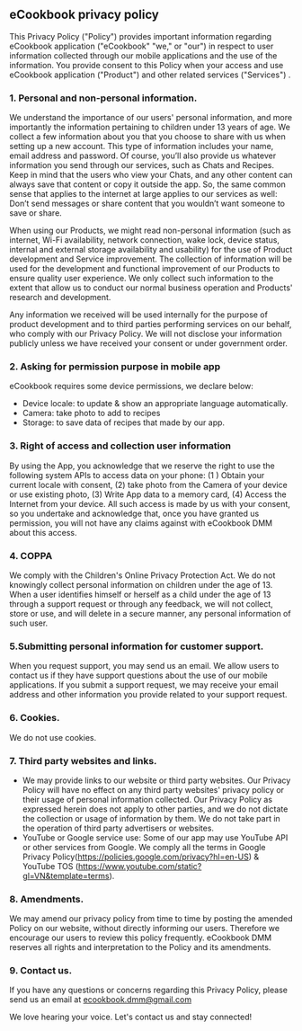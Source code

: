 ## eCookbook privacy policy

This Privacy Policy ("Policy") provides important information regarding eCookbook application ("eCookbook" "we," or "our") in respect to user information collected through our mobile applications and the use of the information. You provide consent to this Policy when your access and use eCookbook application ("Product") and other related services ("Services") .

### 1. Personal and non-personal information.
We understand the importance of our users' personal information, and more importantly the information pertaining to children under 13 years of age. We collect a few information about you that you choose to share with us when setting up a new account. This type of information includes your name, email address and password. Of course, you’ll also provide us whatever information you send through our services, such as Chats and Recipes. Keep in mind that the users who view your Chats, and any other content can always save that content or copy it outside the app. So, the same common sense that applies to the internet at large applies to our services as well: Don’t send messages or share content that you wouldn’t want someone to save or share.

When using our Products, we might read non-personal information (such as internet, Wi-Fi availability, network connection, wake lock, device status, internal and external storage availability and usability) for the use of Product development and Service improvement. The collection of information will be used for the development and functional improvement of our Products to ensure quality user experience. We only collect such information to the extent that allow us to conduct our normal business operation and Products' research and development.

Any information we received will be used internally for the purpose of product development and to third parties performing services on our behalf, who comply with our Privacy Policy. We will not disclose your information publicly unless we have received your consent or under government order.

### 2. Asking for permission purpose in mobile app
eCookbook requires some device permissions, we declare below:

- Device locale: to update & show an appropriate language automatically.
- Camera: take photo to add to recipes
- Storage: to save data of recipes that made by our app.

### 3. Right of access and collection user information
By using the App, you acknowledge that we reserve the right to use the following system APIs to access data on your phone: (1 ) Obtain your current locale with consent, (2) take photo from the Camera of your device or use existing photo, (3) Write App data to a memory card, (4) Access the Internet from your device. All such access is made by us with your consent, so you undertake and acknowledge that, once you have granted us permission, you will not have any claims against with eCookbook DMM about this access.

### 4. COPPA
We comply with the Children's Online Privacy Protection Act. We do not knowingly collect personal information on children under the age of 13. When a user identifies himself or herself as a child under the age of 13 through a support request or through any feedback, we will not collect, store or use, and will delete in a secure manner, any personal information of such user.

### 5.Submitting personal information for customer support.
When you request support, you may send us an email. We allow users to contact us if they have support questions about the use of our mobile applications. If you submit a support request, we may receive your email address and other information you provide related to your support request.

### 6. Cookies.
We do not use cookies.

### 7. Third party websites and links.
- We may provide links to our website or third party websites. Our Privacy Policy will have no effect on any third party websites' privacy policy or their usage of personal information collected. Our Privacy Policy as expressed herein does not apply to other parties, and we do not dictate the collection or usage of information by them. We do not take part in the operation of third party advertisers or websites.
- YouTube or Google service use: Some of our app may use YouTube API or other services from Google. We comply all the terms in Google Privacy Policy(https://policies.google.com/privacy?hl=en-US) & YouTube TOS (https://www.youtube.com/static?gl=VN&template=terms).

### 8. Amendments.
We may amend our privacy policy from time to time by posting the amended Policy on our website, without directly informing our users. Therefore we encourage our users to review this policy frequently. eCookbook DMM reserves all rights and interpretation to the Policy and its amendments.

### 9. Contact us.
If you have any questions or concerns regarding this Privacy Policy, please send us an email at ecookbook.dmm@gmail.com

We love hearing your voice. Let's contact us and stay connected!
